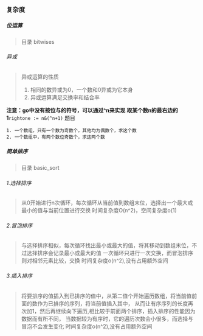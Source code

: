 ### 复杂度
##### 位运算
> 目录 bitwises
###### 异或
> 异或运算的性质
> 1. 相同的数异或为0，一个数和0异或为它本身
> 2. 异或运算满足交换率和结合率

**注意：go中没有按位与的符号，可以通过^n来实现**
**取某个数n的最右边的1**`rightone := n&(^n+1)`
题目
```
1. 一个数组，只有一个数为奇数个，其他均为偶数个，求这个数
2. 一个数组中，有两个数位奇数个，求这两个数
```
##### 简单排序
> 目录 basic_sort
###### 1.选择排序
> 从0开始进行n次循环，每次循环从当前值到数组末位，选择出一个最大或最小的值与当前位置进行交换
> 时间复杂度O(n^2)，空间复杂度o(1)
###### 2.冒泡排序
> 与选择排序相似，每次循环找出最小或最大的值，将其移动到数组末位，不过选择排序会记录最小或最大的值
> 一次循环只进行一次交换，而冒泡排序则对相邻元素比较，交换
> 时间复杂度o(n^2),没有占用额外空间
###### 3.插入排序
> 将要排序的值插入到已排序的值中，从第二值个开始遍历数组，将当前值前面的数作为已排序的序列，将当前值插入其中，
> 从而让有序序列的长度再次加1，然后再继续向下遍历,相比较于前面两个排序，插入排序的性能因为数据而有所不同，
> 当数据较为有序时，它的遍历次数会小很多，而选择与冒泡不会发生变化
> 时间复杂度o(n^2),没有占用额外空间
